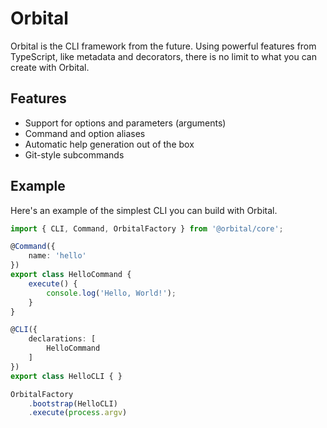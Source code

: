 # Orbital

Orbital is the CLI framework from the future. Using powerful features from TypeScript, like metadata and decorators, there is no limit to what you can create with Orbital.

## Features

- Support for options and parameters (arguments)
- Command and option aliases
- Automatic help generation out of the box
- Git-style subcommands

## Example

Here's an example of the simplest CLI you can build with Orbital.

```ts
import { CLI, Command, OrbitalFactory } from '@orbital/core';

@Command({
    name: 'hello'
})
export class HelloCommand {
    execute() {
        console.log('Hello, World!');
    }
}

@CLI({
    declarations: [
        HelloCommand
    ]
})
export class HelloCLI { }

OrbitalFactory
    .bootstrap(HelloCLI)
    .execute(process.argv)
```